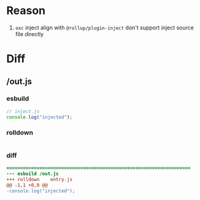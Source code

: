 # Reason
1. `oxc` inject align with `@rollup/plugin-inject` don't support inject source file directly
# Diff
## /out.js
### esbuild
```js
// inject.js
console.log("injected");
```
### rolldown
```js

```
### diff
```diff
===================================================================
--- esbuild	/out.js
+++ rolldown	entry.js
@@ -1,1 +0,0 @@
-console.log("injected");

```